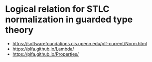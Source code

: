 # Logical relation for STLC normalization in guarded type theory

* https://softwarefoundations.cis.upenn.edu/plf-current/Norm.html
* https://plfa.github.io/Lambda/
* https://plfa.github.io/Properties/